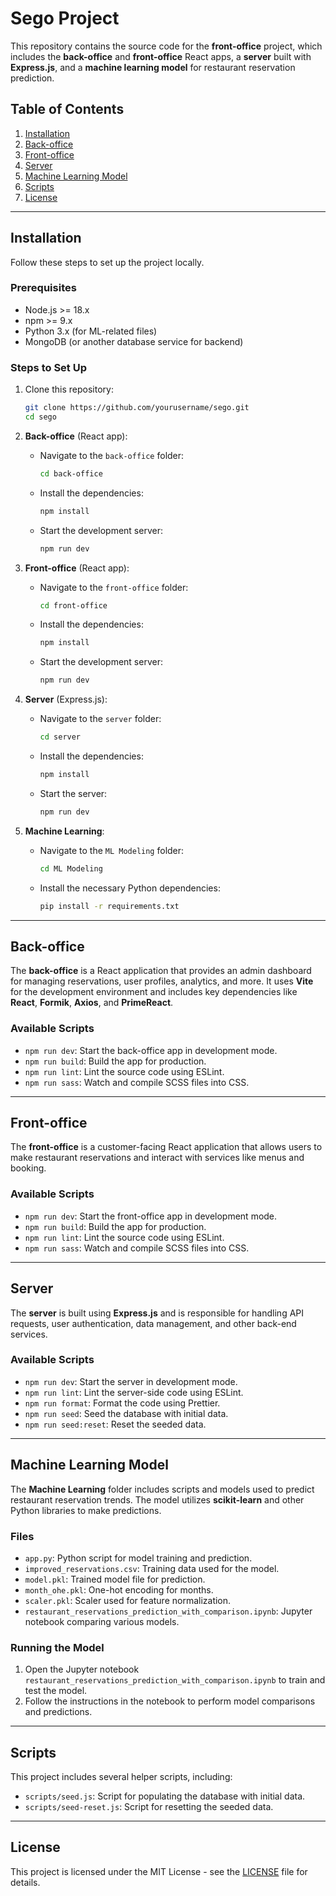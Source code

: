 # Sego Project

This repository contains the source code for the **front-office** project, which includes the **back-office** and **front-office** React apps, a **server** built with **Express.js**, and a **machine learning model** for restaurant reservation prediction.

## Table of Contents

1. [Installation](#installation)
2. [Back-office](#back-office)
3. [Front-office](#front-office)
4. [Server](#server)
5. [Machine Learning Model](#machine-learning-model)
6. [Scripts](#scripts)
7. [License](#license)

---

## Installation

Follow these steps to set up the project locally.

### Prerequisites

- Node.js >= 18.x
- npm >= 9.x
- Python 3.x (for ML-related files)
- MongoDB (or another database service for backend)

### Steps to Set Up

1. Clone this repository:

   ```bash
   git clone https://github.com/yourusername/sego.git
   cd sego
   ```

2. **Back-office** (React app):

   - Navigate to the `back-office` folder:
     ```bash
     cd back-office
     ```
   - Install the dependencies:
     ```bash
     npm install
     ```
   - Start the development server:
     ```bash
     npm run dev
     ```

3. **Front-office** (React app):

   - Navigate to the `front-office` folder:
     ```bash
     cd front-office
     ```
   - Install the dependencies:
     ```bash
     npm install
     ```
   - Start the development server:
     ```bash
     npm run dev
     ```

4. **Server** (Express.js):

   - Navigate to the `server` folder:
     ```bash
     cd server
     ```
   - Install the dependencies:
     ```bash
     npm install
     ```
   - Start the server:
     ```bash
     npm run dev
     ```

5. **Machine Learning**:
   - Navigate to the `ML Modeling` folder:
     ```bash
     cd ML Modeling
     ```
   - Install the necessary Python dependencies:
     ```bash
     pip install -r requirements.txt
     ```

---

## Back-office

The **back-office** is a React application that provides an admin dashboard for managing reservations, user profiles, analytics, and more. It uses **Vite** for the development environment and includes key dependencies like **React**, **Formik**, **Axios**, and **PrimeReact**.

### Available Scripts

- `npm run dev`: Start the back-office app in development mode.
- `npm run build`: Build the app for production.
- `npm run lint`: Lint the source code using ESLint.
- `npm run sass`: Watch and compile SCSS files into CSS.

---

## Front-office

The **front-office** is a customer-facing React application that allows users to make restaurant reservations and interact with services like menus and booking.

### Available Scripts

- `npm run dev`: Start the front-office app in development mode.
- `npm run build`: Build the app for production.
- `npm run lint`: Lint the source code using ESLint.
- `npm run sass`: Watch and compile SCSS files into CSS.

---

## Server

The **server** is built using **Express.js** and is responsible for handling API requests, user authentication, data management, and other back-end services.

### Available Scripts

- `npm run dev`: Start the server in development mode.
- `npm run lint`: Lint the server-side code using ESLint.
- `npm run format`: Format the code using Prettier.
- `npm run seed`: Seed the database with initial data.
- `npm run seed:reset`: Reset the seeded data.

---

## Machine Learning Model

The **Machine Learning** folder includes scripts and models used to predict restaurant reservation trends. The model utilizes **scikit-learn** and other Python libraries to make predictions.

### Files

- `app.py`: Python script for model training and prediction.
- `improved_reservations.csv`: Training data used for the model.
- `model.pkl`: Trained model file for prediction.
- `month_ohe.pkl`: One-hot encoding for months.
- `scaler.pkl`: Scaler used for feature normalization.
- `restaurant_reservations_prediction_with_comparison.ipynb`: Jupyter notebook comparing various models.

### Running the Model

1. Open the Jupyter notebook `restaurant_reservations_prediction_with_comparison.ipynb` to train and test the model.
2. Follow the instructions in the notebook to perform model comparisons and predictions.

---

## Scripts

This project includes several helper scripts, including:

- `scripts/seed.js`: Script for populating the database with initial data.
- `scripts/seed-reset.js`: Script for resetting the seeded data.

---

## License

This project is licensed under the MIT License - see the [LICENSE](LICENSE) file for details.
